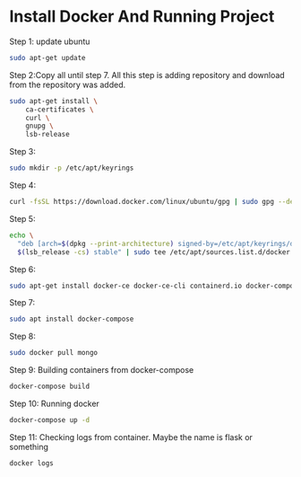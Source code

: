 # Install Docker And Running Project

Step 1: update ubuntu

```bash
sudo apt-get update
```

Step 2:Copy all until step 7. All this step is adding repository and download from the repository was added.

```bash
sudo apt-get install \
    ca-certificates \
    curl \
    gnupg \
    lsb-release
```

Step 3:

```bash
sudo mkdir -p /etc/apt/keyrings
```

Step 4:

```bash
curl -fsSL https://download.docker.com/linux/ubuntu/gpg | sudo gpg --dearmor -o /etc/apt/keyrings/docker.gpg
```

Step 5:

```bash
echo \
  "deb [arch=$(dpkg --print-architecture) signed-by=/etc/apt/keyrings/docker.gpg] https://download.docker.com/linux/ubuntu \
  $(lsb_release -cs) stable" | sudo tee /etc/apt/sources.list.d/docker.list > /dev/null
```

Step 6:

```bash
sudo apt-get install docker-ce docker-ce-cli containerd.io docker-compose-plugin
```

Step 7:

```bash
sudo apt install docker-compose
```

Step 8:

```bash
sudo docker pull mongo
```

Step 9: Building containers from docker-compose

```bash
docker-compose build
```

Step 10: Running docker

```bash
docker-compose up -d
```

Step 11: Checking logs from container. Maybe the name is flask or something

```bash
docker logs 
```
